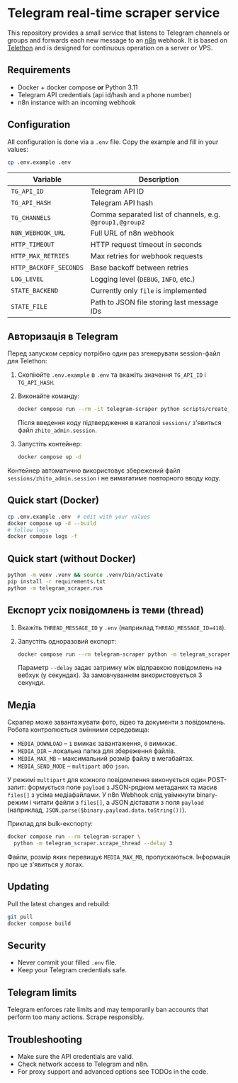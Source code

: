 # Telegram real-time scraper service

This repository provides a small service that listens to Telegram channels or groups and forwards each new message to an [n8n](https://n8n.io) webhook. It is based on [Telethon](https://github.com/LonamiWebs/Telethon) and is designed for continuous operation on a server or VPS.

## Requirements

- Docker + docker compose **or** Python 3.11
- Telegram API credentials (api id/hash and a phone number)
- n8n instance with an incoming webhook

## Configuration

All configuration is done via a `.env` file. Copy the example and fill in your values:

```bash
cp .env.example .env
```

| Variable | Description |
|----------|-------------|
| `TG_API_ID` | Telegram API ID |
| `TG_API_HASH` | Telegram API hash |
| `TG_CHANNELS` | Comma separated list of channels, e.g. `@group1,@group2` |
| `N8N_WEBHOOK_URL` | Full URL of n8n webhook |
| `HTTP_TIMEOUT` | HTTP request timeout in seconds |
| `HTTP_MAX_RETRIES` | Max retries for webhook requests |
| `HTTP_BACKOFF_SECONDS` | Base backoff between retries |
| `LOG_LEVEL` | Logging level (`DEBUG`, `INFO`, etc.) |
| `STATE_BACKEND` | Currently only `file` is implemented |
| `STATE_FILE` | Path to JSON file storing last message IDs |

## Авторизація в Telegram

Перед запуском сервісу потрібно один раз згенерувати session-файл для Telethon:

1. Скопіюйте `.env.example` в `.env` та вкажіть значення `TG_API_ID` і `TG_API_HASH`.
2. Виконайте команду:

   ```bash
   docker compose run --rm -it telegram-scraper python scripts/create_session.py
   ```

   Після введення коду підтвердження в каталозі `sessions/` з'явиться файл `zhito_admin.session`.
3. Запустіть контейнер:

   ```bash
   docker compose up -d
   ```

Контейнер автоматично використовує збережений файл `sessions/zhito_admin.session` і не вимагатиме повторного вводу коду.

## Quick start (Docker)

```bash
cp .env.example .env  # edit with your values
docker compose up -d --build
# follow logs
docker compose logs -f
```

## Quick start (without Docker)

```bash
python -m venv .venv && source .venv/bin/activate
pip install -r requirements.txt
python -m telegram_scraper.run
```

## Експорт усіх повідомлень із теми (thread)

1. Вкажіть `THREAD_MESSAGE_ID` у `.env` (наприклад `THREAD_MESSAGE_ID=418`).
2. Запустіть одноразовий експорт:

   ```bash
   docker compose run --rm telegram-scraper python -m telegram_scraper.scrape_thread --delay 5
   ```

   Параметр `--delay` задає затримку між відправкою повідомлень на вебхук (у секундах).
   За замовчуванням використовується 3 секунди.

## Медіа

Скрапер може завантажувати фото, відео та документи з повідомлень.
Робота контролюється змінними середовища:

- `MEDIA_DOWNLOAD` – `1` вмикає завантаження, `0` вимикає.
- `MEDIA_DIR` – локальна папка для збереження файлів.
- `MEDIA_MAX_MB` – максимальний розмір файлу в мегабайтах.
- `MEDIA_SEND_MODE` – `multipart` або `json`.

У режимі `multipart` для кожного повідомлення виконується один POST-запит:
формується поле `payload` з JSON-рядком метаданих та масив `files[]` з усіма
медіафайлами. У n8n Webhook слід увімкнути binary-режим і читати файли з
`files[]`, а JSON діставати з поля `payload` (наприклад,
`JSON.parse($binary.payload.data.toString())`).

Приклад для bulk-експорту:

```bash
docker compose run --rm telegram-scraper \
  python -m telegram_scraper.scrape_thread --delay 3
```

Файли, розмір яких перевищує `MEDIA_MAX_MB`, пропускаються. Інформація про це з'явиться у логах.

## Updating

Pull the latest changes and rebuild:

```bash
git pull
docker compose build
```

## Security

- Never commit your filled `.env` file.
- Keep your Telegram credentials safe.

## Telegram limits

Telegram enforces rate limits and may temporarily ban accounts that perform too many actions. Scrape responsibly.

## Troubleshooting

- Make sure the API credentials are valid.
- Check network access to Telegram and n8n.
- For proxy support and advanced options see TODOs in the code.
